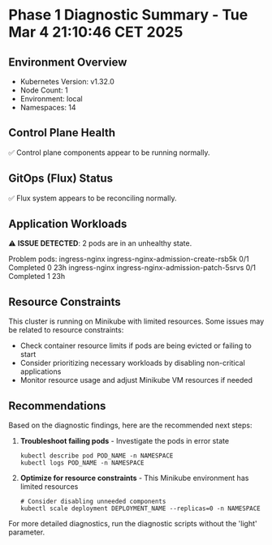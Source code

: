 # Phase 1 Diagnostic Summary - Tue Mar  4 21:10:46 CET 2025

## Environment Overview

- Kubernetes Version: v1.32.0
- Node Count: 1
- Environment: local
- Namespaces: 14

## Control Plane Health

✅ Control plane components appear to be running normally.

## GitOps (Flux) Status

✅ Flux system appears to be reconciling normally.

## Application Workloads

⚠️ **ISSUE DETECTED**: 2 pods are in an unhealthy state.

Problem pods:
ingress-nginx          ingress-nginx-admission-create-rsb5k             0/1     Completed   0               23h
ingress-nginx          ingress-nginx-admission-patch-5srvs              0/1     Completed   1               23h

## Resource Constraints

This cluster is running on Minikube with limited resources. Some issues may be related to resource constraints:

- Check container resource limits if pods are being evicted or failing to start
- Consider prioritizing necessary workloads by disabling non-critical applications
- Monitor resource usage and adjust Minikube VM resources if needed

## Recommendations

Based on the diagnostic findings, here are the recommended next steps:

1. **Troubleshoot failing pods** - Investigate the pods in error state
   ```
   kubectl describe pod POD_NAME -n NAMESPACE
   kubectl logs POD_NAME -n NAMESPACE
   ```
3. **Optimize for resource constraints** - This Minikube environment has limited resources
   ```
   # Consider disabling unneeded components
   kubectl scale deployment DEPLOYMENT_NAME --replicas=0 -n NAMESPACE
   ```

For more detailed diagnostics, run the diagnostic scripts without the 'light' parameter.
